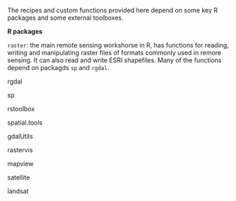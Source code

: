 The recipes and custom functions provided here depend on some key R packages and some external toolboxes.

**R packages**

`raster`: the main remote sensing workshorse in R, has functions for reading, writing and manipulating raster files of formats commonly used in remore sensing. It can also read and write ESRI shapefiles. Many of the functions depend on packagds `sp` and `rgdal`.

rgdal

sp

rstoolbox

spatial.tools

gdalUtils

rastervis

mapview

satellite

landsat
